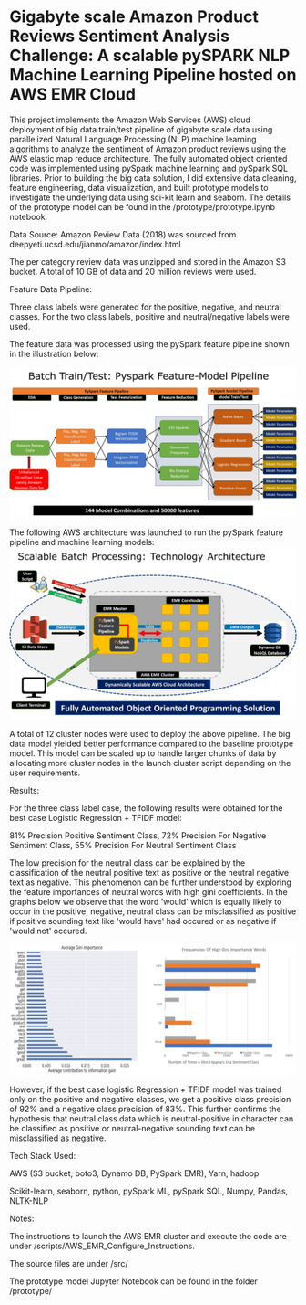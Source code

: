 #  Gigabyte scale Amazon Product Reviews Sentiment Analysis Challenge: A scalable pySPARK NLP Machine Learning Pipeline hosted on AWS EMR Cloud
This project implements the Amazon Web Services (AWS) cloud deployment of big data train/test pipeline of gigabyte scale data using parallelized Natural Language Processing (NLP) machine learning algorithms to analyze the sentiment of Amazon product reviews using the AWS elastic map reduce architecture. The fully automated object oriented code was implemented using pySpark machine learning and pySpark SQL libraries. Prior to building the big data solution, I did extensive data cleaning, feature engineering, data visualization, and built prototype models to investigate the underlying data using sci-kit learn and seaborn. The details of the prototype model can be found in the /prototype/prototype.ipynb notebook.

Data Source:
Amazon Review Data (2018) was sourced from deepyeti.ucsd.edu/jianmo/amazon/index.html

The per category review data was unzipped and stored in the Amazon S3 bucket. A total of 10 GB of data and 20 million reviews were used.



Feature Data Pipeline:


Three class labels were generated for the positive, negative, and neutral classes. For the two class labels, positive and neutral/negative labels were used.


The feature data was processed using the pySpark feature pipeline shown in the illustration below:

![](images/image1.jpg)


The following AWS architecture was launched to run the pySpark feature pipeline and machine learning models: 
![](images/image2.jpg)

A total of 12 cluster nodes were used to deploy the above pipeline. The big data model yielded better performance compared to the baseline prototype model. This model can be scaled up to handle larger chunks of data by allocating more cluster nodes in the launch cluster script depending on the user requirements.

Results:

For the three class label case, the following results were obtained for the best case Logistic Regression + TFIDF model:

81% Precision Positive Sentiment Class,
72% Precision For Negative Sentiment Class,
55% Precision For Neutral Sentiment Class

The low precision for the neutral class can be explained by the classification of the neutral positive text as positive or the neutral negative text as negative.
This phenomenon can be further understood by exploring the feature importances of neutral words with high gini coefficients. In the graphs below we observe that the word 'would'
which is equally likely to occur in the positive, negative, neutral class can be misclassified as positive if positive sounding text like 'would have' had occured or as negative if 'would not' occured.

![](images/image3.jpg)

However, if the best case logistic Regression + TFIDF model was trained only on the positive and negative classes, we get a positive class precision of 92% and a negative class precision of 83%. This further confirms the hypothesis that neutral class data which is neutral-positive in character can be classified as positive or neutral-negative sounding text can be misclassified as negative.


Tech Stack Used:

AWS (S3 bucket, boto3, Dynamo DB, PySpark EMR), Yarn, hadoop

Scikit-learn, seaborn, python, pySpark ML, pySpark SQL, Numpy, Pandas, NLTK-NLP


Notes:

The instructions to launch the AWS EMR cluster and execute the code are under /scripts/AWS_EMR_Configure_Instructions.

The source files are under /src/

The prototype model Jupyter Notebook can be found in the folder /prototype/
